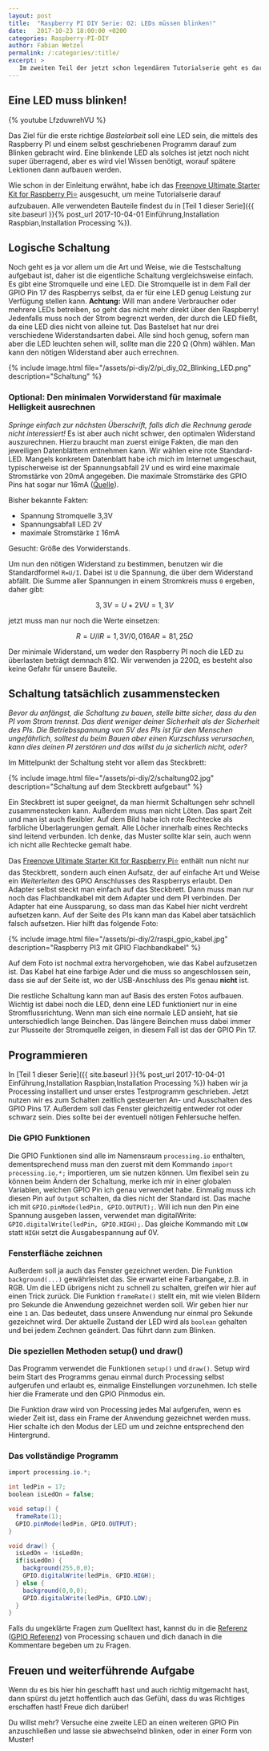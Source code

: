 ```yaml
---
layout: post
title:  "Raspberry PI DIY Serie: 02: LEDs müssen blinken!"
date:   2017-10-23 18:00:00 +0200
categories: Raspberry-PI-DIY
author: Fabian Wetzel
permalink: /:categories/:title/
excerpt: >
   Im zweiten Teil der jetzt schon legendären Tutorialserie geht es darum, eine LED blinken zu lassen. Schau dir das Video an oder
---
```

## Eine LED muss blinken!

{% youtube LfzduwrehVU %}

Das Ziel für die erste richtige *Bastelarbeit* soll eine LED sein, die mittels des Raspberry PI und einem selbst geschriebenen Programm darauf zum Blinken gebracht wird. Eine blinkende LED als solches ist jetzt noch nicht super überragend, aber es wird viel Wissen benötigt, worauf spätere Lektionen dann aufbauen werden.

Wie schon in der Einleitung erwähnt, habe ich das [Freenove Ultimate Starter Kit for Raspberry Pi⭐](http://amzn.to/2halM2T) ausgesucht, um meine Tutorialserie darauf aufzubauen. Alle verwendeten Bauteile findest du in [Teil 1 dieser Serie]({{ site.baseurl }}{% post_url 2017-10-04-01 Einführung,Installation Raspbian,Installation Processing %}).

## Logische Schaltung

Noch geht es ja vor allem um die Art und Weise, wie die Testschaltung aufgebaut ist, daher ist die eigentliche Schaltung vergleichsweise einfach. Es gibt eine Stromquelle und eine LED. Die Stromquelle ist in dem Fall der GPIO Pin 17 des Raspberrys selbst, da er für eine LED genug Leistung zur Verfügung stellen kann. **Achtung:** Will man andere Verbraucher oder mehrere LEDs betreiben, so geht das nicht mehr direkt über den Raspberry! Jedenfalls muss noch der Strom begrenzt werden, der durch die LED fließt, da eine LED dies nicht von alleine tut. Das Bastelset hat nur drei verschiedene Widerstandsarten dabei. Alle sind hoch genug, sofern man aber die LED leuchten sehen will, sollte man die 220 Ω (Ohm) wählen. Man kann den nötigen Widerstand aber auch errechnen.

{% include image.html file="/assets/pi-diy/2/pi_diy_02_Blinking_LED.png" description="Schaltung" %}

### Optional: Den minimalen Vorwiderstand für maximale Helligkeit ausrechnen

*Springe einfach zur nächsten Überschrift, falls dich die Rechnung gerade nicht interessiert!* Es ist aber auch nicht schwer, den optimalen Widerstand auszurechnen. Hierzu braucht man zuerst einige Fakten, die man den jeweiligen Datenblättern entnehmen kann. Wir wählen eine rote Standard-LED. Mangels konkretem Datenblatt habe ich mich im Internet umgeschaut, typischerweise ist der Spannungsabfall 2V und es wird eine maximale Stromstärke von 20mA angegeben. Die maximale Stromstärke des GPIO Pins hat sogar nur 16mA ([Quelle](https://raspberrypi.stackexchange.com/a/9299)).

Bisher bekannte Fakten:

- Spannung Stromquelle 3,3V
- Spannungsabfall LED 2V
- maximale Stromstärke `I` 16mA

Gesucht: Größe des Vorwiderstands.

Um nun den nötigen Widerstand zu bestimmen, benutzen wir die Standardformel `R=U/I`. Dabei ist `U` die Spannung, die über dem Widerstand abfällt. Die Summe aller Spannungen in einem Stromkreis muss `0` ergeben, daher gibt:

```math
3,3V = U + 2V
    U = 1,3V
```

jetzt muss man nur noch die Werte einsetzen:

```math
R = U / I
R = 1,3V / 0,016A
R = 81,25 Ω
```

Der minimale Widerstand, um weder den Raspberry PI noch die LED zu überlasten beträgt demnach 81Ω. Wir verwenden ja 220Ω, es besteht also keine Gefahr für unsere Bauteile.

## Schaltung tatsächlich zusammenstecken

*Bevor du anfängst, die Schaltung zu bauen, stelle bitte sicher, dass du den PI vom Strom trennst. Das dient weniger deiner Sicherheit als der Sicherheit des PIs. Die Betriebsspannung von 5V des PIs ist für den Menschen ungefährlich, solltest du beim Bauen aber einen Kurzschluss verursachen, kann dies deinen PI zerstören und das willst du ja sicherlich nicht, oder?*

Im Mittelpunkt der Schaltung steht vor allem das Steckbrett:

{% include image.html file="/assets/pi-diy/2/schaltung02.jpg" description="Schaltung auf dem Steckbrett aufgebaut" %}

Ein Steckbrett ist super geeignet, da man hiermit Schaltungen sehr schnell zusammenstecken kann. Außerdem muss man nicht Löten. Das spart Zeit und man ist auch flexibler. Auf dem Bild habe ich rote Rechtecke als farbliche Überlagerungen gemalt. Alle Löcher innerhalb eines Rechtecks sind leitend verbunden. Ich denke, das Muster sollte klar sein, auch wenn ich nicht alle Rechtecke gemalt habe.

Das [Freenove Ultimate Starter Kit for Raspberry Pi⭐](http://amzn.to/2halM2T) enthält nun nicht nur das Steckbrett, sondern auch einen Aufsatz, der auf einfache Art und Weise ein *Weiterleiten* des GPIO Anschlusses des Raspberrys erlaubt. Den Adapter selbst steckt man einfach auf das Steckbrett. Dann muss man nur noch das Flachbandkabel mit dem Adapter und dem PI verbinden. Der Adapter hat eine Aussparung, so dass man das Kabel hier nicht verdreht aufsetzen kann. Auf der Seite des PIs kann man das Kabel aber tatsächlich falsch aufsetzen. Hier hilft das folgende Foto:

{% include image.html file="/assets/pi-diy/2/raspi_gpio_kabel.jpg" description="Raspberry PI3 mit GPIO Flachbandkabel" %}

Auf dem Foto ist nochmal extra hervorgehoben, wie das Kabel aufzusetzen ist. Das Kabel hat eine farbige Ader und die muss so angeschlossen sein, dass sie auf der Seite ist, wo der USB-Anschluss des PIs genau **nicht** ist.

Die restliche Schaltung kann man auf Basis des ersten Fotos aufbauen. Wichtig ist dabei noch die LED, denn eine LED funktioniert nur in eine Stromflussrichtung. Wenn man sich eine normale LED ansieht, hat sie unterschiedlich lange Beinchen. Das längere Beinchen muss dabei immer zur Plusseite der Stromquelle zeigen, in diesem Fall ist das der GPIO Pin 17.

## Programmieren

In [Teil 1 dieser Serie]({{ site.baseurl }}{% post_url 2017-10-04-01 Einführung,Installation Raspbian,Installation Processing %}) haben wir ja Processing installiert und unser erstes Testprogramm geschrieben. Jetzt nutzen wir es zum Schalten zeitlich gesteuerten An- und Ausschalten des GPIO Pins 17. Außerdem soll das Fenster gleichzeitig entweder rot oder schwarz sein. Dies sollte bei der eventuell nötigen Fehlersuche helfen.

### Die GPIO Funktionen

Die GPIO Funktionen sind alle im Namensraum `processing.io` enthalten, dementsprechend muss man den zuerst mit dem Kommando `import processing.io.*;` importieren, um sie nutzen können. Um flexibel sein zu können beim Ändern der Schaltung, merke ich mir in einer globalen Variablen, welchen GPIO Pin ich genau verwendet habe. Einmalig muss ich diesen Pin auf `Output` schalten, da dies nicht der Standard ist. Das mache ich mit `GPIO.pinMode(ledPin, GPIO.OUTPUT);`. Will ich nun den Pin eine Spannung ausgeben lassen, verwendet man digitalWrite: `GPIO.digitalWrite(ledPin, GPIO.HIGH);`. Das gleiche Kommando mit `LOW` statt `HIGH` setzt die Ausgabespannung auf 0V.

### Fensterfläche zeichnen

Außerdem soll ja auch das Fenster gezeichnet werden. Die Funktion `background(...)` gewährleistet das. Sie erwartet eine Farbangabe, z.B. in RGB. Um die LED übrigens nicht zu schnell zu schalten, greifen wir hier auf einen Trick zurück. Die Funktion `frameRate()` stellt ein, mit wie vielen Bildern pro Sekunde die Anwendung gezeichnet werden soll. Wir geben hier nur eine `1` an. Das bedeutet, dass unsere Anwendung nur einmal pro Sekunde gezeichnet wird. Der aktuelle Zustand der LED wird als `boolean` gehalten und bei jedem Zechnen geändert. Das führt dann zum Blinken.

### Die speziellen Methoden setup() und draw()

Das Programm verwendet die Funktionen `setup()` und `draw()`. Setup wird beim Start des Programms genau einmal durch Processing selbst aufgerufen und erlaubt es, einmalige Einstellungen vorzunehmen. Ich stelle hier die Framerate und den GPIO Pinmodus ein.

Die Funktion draw wird von Processing jedes Mal aufgerufen, wenn es wieder Zeit ist, dass ein Frame der Anwendung gezeichnet werden muss. Hier schalte ich den Modus der LED um und zeichne entsprechend den Hintergrund.

### Das vollständige Programm

```c#
import processing.io.*;

int ledPin = 17;
boolean isLedOn = false;

void setup() {
  frameRate(1);
  GPIO.pinMode(ledPin, GPIO.OUTPUT);
}

void draw() {
  isLedOn = !isLedOn;
  if(isLedOn) {
    background(255,0,0);
    GPIO.digitalWrite(ledPin, GPIO.HIGH);
  } else {
    background(0,0,0);
    GPIO.digitalWrite(ledPin, GPIO.LOW);
  }
}
```

Falls du ungeklärte Fragen zum Quelltext hast, kannst du in die [Referenz](https://processing.org/reference/) ([GPIO Referenz](https://processing.org/reference/libraries/io/GPIO.html)) von Processing schauen und dich danach in die Kommentare begeben um zu Fragen.

## Freuen und weiterführende Aufgabe

Wenn du es bis hier hin geschafft hast und auch richtig mitgemacht hast, dann spürst du jetzt hoffentlich auch das Gefühl, dass du was Richtiges erschaffen hast! Freue dich darüber!

Du willst mehr? Versuche eine zweite LED an einen weiteren GPIO Pin anzuschließen und lasse sie abwechselnd blinken, oder in einer Form von Muster!